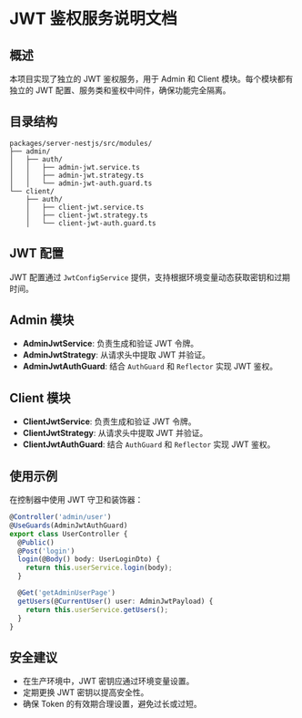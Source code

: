# JWT 鉴权服务说明文档

## 概述

本项目实现了独立的 JWT 鉴权服务，用于 Admin 和 Client 模块。每个模块都有独立的 JWT 配置、服务类和鉴权中间件，确保功能完全隔离。

## 目录结构

```
packages/server-nestjs/src/modules/
├── admin/
│   ├── auth/
│   │   ├── admin-jwt.service.ts
│   │   ├── admin-jwt.strategy.ts
│   │   └── admin-jwt-auth.guard.ts
└── client/
    ├── auth/
    │   ├── client-jwt.service.ts
    │   ├── client-jwt.strategy.ts
    │   └── client-jwt-auth.guard.ts
```

## JWT 配置

JWT 配置通过 `JwtConfigService` 提供，支持根据环境变量动态获取密钥和过期时间。

## Admin 模块

- **AdminJwtService**: 负责生成和验证 JWT 令牌。
- **AdminJwtStrategy**: 从请求头中提取 JWT 并验证。
- **AdminJwtAuthGuard**: 结合 `AuthGuard` 和 `Reflector` 实现 JWT 鉴权。

## Client 模块

- **ClientJwtService**: 负责生成和验证 JWT 令牌。
- **ClientJwtStrategy**: 从请求头中提取 JWT 并验证。
- **ClientJwtAuthGuard**: 结合 `AuthGuard` 和 `Reflector` 实现 JWT 鉴权。

## 使用示例

在控制器中使用 JWT 守卫和装饰器：

```typescript
@Controller('admin/user')
@UseGuards(AdminJwtAuthGuard)
export class UserController {
  @Public()
  @Post('login')
  login(@Body() body: UserLoginDto) {
    return this.userService.login(body);
  }

  @Get('getAdminUserPage')
  getUsers(@CurrentUser() user: AdminJwtPayload) {
    return this.userService.getUsers();
  }
}
```

## 安全建议

- 在生产环境中，JWT 密钥应通过环境变量设置。
- 定期更换 JWT 密钥以提高安全性。
- 确保 Token 的有效期合理设置，避免过长或过短。
